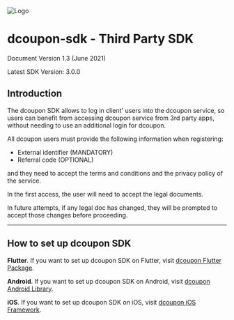 ![Logo](https://s3.amazonaws.com/dcoupon.com/sdk/docs/dcouponLogo.png)

# dcoupon-sdk - Third Party SDK

Document Version 1.3 (June 2021)

Latest SDK Version: 3.0.0

## Introduction

The dcoupon SDK allows to log in client' users into the dcoupon service, so users can benefit from accessing dcoupon service from 3rd party apps, without needing to use an additional login for dcoupon.

All dcoupon users must provide the following information when registering:
- External identifier (MANDATORY)
- Referral code (OPTIONAL)

and they need to accept the terms and conditions and the privacy policy of the service.

In the first access, the user will need to accept the legal documents. 

In future attempts, if any legal doc has changed, they will be prompted to accept those changes before proceeding.

---

## How to set up dcoupon SDK

**Flutter**. If you want to set up dcoupon SDK on Flutter, visit [dcoupon Flutter Package](https://pub.dev/packages/dcoupon_sdk_flutter_package).

**Android**. If you want to set up dcoupon SDK on Android, visit [dcoupon Android Library](https://bintray.com/dcouponsdk/maven-dcoupon-sdk/android_library#read).

**iOS**. If you want to set up dcoupon SDK on iOS, visit [dcoupon iOS Framework](https://github.com/Scanbuy-Inc/dcoupon-public-docs/blob/master/dcoupon-sdk/iOS-SETUP.md).


